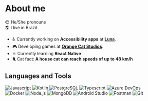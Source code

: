 # About me
😊 He/She pronouns <br>
🌎 I live in Brazil

- ♿ Currently working on **Accessibility apps** at **[Luna](https://github.com/LunaCrew)**.
- 🎮 Developing games at **[Orange Cat Studios](https://github.com/orangecatstudios)**.
- ⚛️ Currently learning **React Native**
- 🐈 Cat fact: **A house cat can reach speeds of up to 48 km/h**

## Languages and Tools
<p>
  <img src="https://img.shields.io/badge/Javascript-%23323330.svg?style=flat&logo=javascript&logoColor=%23F7DF1E" alt="Javascript">
  <img src="https://img.shields.io/badge/Kotlin-%237F52FF.svg?style=flat&logo=kotlin&logoColor=white" alt="Kotlin">
  <img src="https://img.shields.io/badge/PostgreSQL-4169E1.svg?style=flat&logo=postgresql&logoColor=white" alt="PostgreSQL">
  <img src="https://img.shields.io/badge/Typescript-3178C6.svg?style=flat&logo=typescript&logoColor=white" alt="Typescript">
  <img src="https://img.shields.io/badge/Azure DevOps-0078D7.svg?style=flat&logo=azuredevops&logoColor=white" alt="Azure DevOps">
  <img src="https://img.shields.io/badge/Docker-%230db7ed.svg?style=flat&logo=docker&logoColor=white" alt="Docker">  
  <img src="https://img.shields.io/badge/Node.js-6DA55F?style=flat&logo=node.js&logoColor=white" alt="Node.js">
  <img src="https://img.shields.io/badge/MongoDB-%234ea94b.svg?style=flat&logo=mongodb&logoColor=white" alt="MongoDB">
  <img src="https://img.shields.io/badge/Android%20Studio-%234ea94b.svg?style=flat&logo=android-studio&logoColor=white" alt="Android Studio">  
  <img src="https://img.shields.io/badge/Postman-FF6C37?style=flat&logo=postman&logoColor=white" alt="Postman">
  <img src="https://img.shields.io/badge/Git-%23F05033.svg?style=flat&logo=git&logoColor=white" alt="Git">
</p>
